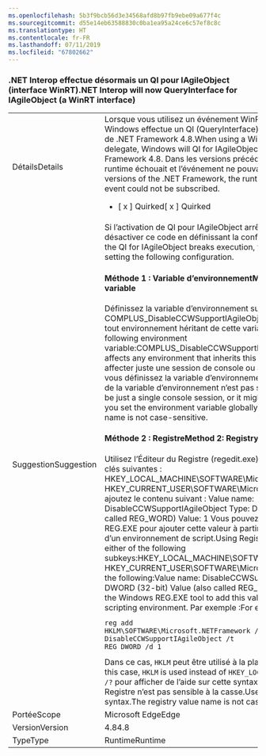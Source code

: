 ```yaml
---
ms.openlocfilehash: 5b3f9bcb56d3e34568afd8b97fb9ebe09a677f4c
ms.sourcegitcommit: d55e14eb63588830c0ba1ea95a24ce6c57ef8c8c
ms.translationtype: HT
ms.contentlocale: fr-FR
ms.lasthandoff: 07/11/2019
ms.locfileid: "67802662"
---
```

### <a name="net-interop-will-now-queryinterface-for-iagileobject-a-winrt-interface"></a><span data-ttu-id="c5a90-101">.NET Interop effectue désormais un QI pour IAgileObject (interface WinRT)</span><span class="sxs-lookup"><span data-stu-id="c5a90-101">.NET Interop will now QueryInterface for IAgileObject (a WinRT interface)</span></span>

|   |   |
|---|---|
|<span data-ttu-id="c5a90-102">Détails</span><span class="sxs-lookup"><span data-stu-id="c5a90-102">Details</span></span>|<span data-ttu-id="c5a90-103">Lorsque vous utilisez un événement WinRT avec un délégué .NET, Windows effectue un QI (QueryInterface) pour IAgileObject à compter de .NET Framework 4.8.</span><span class="sxs-lookup"><span data-stu-id="c5a90-103">When using a WinRT event with a .NET delegate, Windows will QI for IAgileObject starting with the .NET Framework 4.8.</span></span>  <span data-ttu-id="c5a90-104">Dans les versions précédentes du .NET Framework, le runtime échouait et l’événement ne pouvait pas être inscrit.</span><span class="sxs-lookup"><span data-stu-id="c5a90-104">In previous versions of the .NET Framework, the runtime would fail that QI, and the event could not be subscribed.</span></span><ul><li><span data-ttu-id="c5a90-105">[ x ] Quirked</span><span class="sxs-lookup"><span data-stu-id="c5a90-105">[ x ] Quirked</span></span></li></ul>|
|<span data-ttu-id="c5a90-106">Suggestion</span><span class="sxs-lookup"><span data-stu-id="c5a90-106">Suggestion</span></span>|<span data-ttu-id="c5a90-107">Si l’activation de QI pour IAgileObject arrête l’exécution, vous pouvez désactiver ce code en définissant la configuration suivante.</span><span class="sxs-lookup"><span data-stu-id="c5a90-107">If enabling the QI for IAgileObject breaks execution, you can disable this code by setting the following configuration.</span></span> <h4><span data-ttu-id="c5a90-108">Méthode 1 : Variable d’environnement</span><span class="sxs-lookup"><span data-stu-id="c5a90-108">Method 1: Environment variable</span></span></h4> <span data-ttu-id="c5a90-109">Définissez la variable d’environnement suivante : COMPLUS_DisableCCWSupportIAgileObject=1 Cette méthode affecte tout environnement héritant de cette variable d’environnement.</span><span class="sxs-lookup"><span data-stu-id="c5a90-109">Set the following environment variable:COMPLUS_DisableCCWSupportIAgileObject=1This method affects any environment that inherits this environment variable.</span></span> <span data-ttu-id="c5a90-110">Elle peut affecter juste une session de console ou affecter l’ordinateur entier si vous définissez la variable d’environnement de façon globale. Le nom de la variable d’environnement n’est pas sensible à la casse.</span><span class="sxs-lookup"><span data-stu-id="c5a90-110">This might be just a single console session, or it might affect the entire machine if you set the environment variable globally.The environment variable name is not case-sensitive.</span></span> <h4><span data-ttu-id="c5a90-111">Méthode 2 : Registre</span><span class="sxs-lookup"><span data-stu-id="c5a90-111">Method 2: Registry</span></span></h4> <span data-ttu-id="c5a90-112">Utilisez l’Éditeur du Registre (regedit.exe) pour trouver l’une des sous-clés suivantes : HKEY_LOCAL_MACHINE\SOFTWARE\Microsoft.NETFramework HKEY_CURRENT_USER\SOFTWARE\Microsoft.NETFramework. Ensuite, ajoutez le contenu suivant : Value name: DisableCCWSupportIAgileObject Type: DWORD (32-bit) Value (also called REG_WORD) Value: 1 Vous pouvez utiliser l’outil Windows REG.EXE pour ajouter cette valeur à partir d’une ligne de commande ou d’un environnement de script.</span><span class="sxs-lookup"><span data-stu-id="c5a90-112">Using Registry Editor (regedit.exe), find either of the following subkeys:HKEY_LOCAL_MACHINE\SOFTWARE\Microsoft.NETFramework HKEY_CURRENT_USER\SOFTWARE\Microsoft.NETFrameworkThen add the following:Value name: DisableCCWSupportIAgileObject Type: DWORD (32-bit) Value (also called REG_WORD) Value: 1You can use the Windows REG.EXE tool to add this value from a command-line or scripting environment.</span></span> <span data-ttu-id="c5a90-113">Par exemple :</span><span class="sxs-lookup"><span data-stu-id="c5a90-113">For example:</span></span><pre><code class="lang-console">reg add HKLM\SOFTWARE\Microsoft\.NETFramework /v DisableCCWSupportIAgileObject /t REG_DWORD /d 1&#13;&#10;</code></pre><span data-ttu-id="c5a90-114">Dans ce cas, <code>HKLM</code> peut être utilisé à la place de <code>HKEY_LOCAL_MACHINE</code>.</span><span class="sxs-lookup"><span data-stu-id="c5a90-114">In this case, <code>HKLM</code> is used instead of <code>HKEY_LOCAL_MACHINE</code>.</span></span> <span data-ttu-id="c5a90-115">Utilisez <code>reg add /?</code> pour afficher de l’aide sur cette syntaxe. Le nom de la valeur de Registre n’est pas sensible à la casse.</span><span class="sxs-lookup"><span data-stu-id="c5a90-115">Use <code>reg add /?</code> to see help on this syntax.The registry value name is not case-sensitive.</span></span>|
|<span data-ttu-id="c5a90-116">Portée</span><span class="sxs-lookup"><span data-stu-id="c5a90-116">Scope</span></span>|<span data-ttu-id="c5a90-117">Microsoft Edge</span><span class="sxs-lookup"><span data-stu-id="c5a90-117">Edge</span></span>|
|<span data-ttu-id="c5a90-118">Version</span><span class="sxs-lookup"><span data-stu-id="c5a90-118">Version</span></span>|<span data-ttu-id="c5a90-119">4.8</span><span class="sxs-lookup"><span data-stu-id="c5a90-119">4.8</span></span>|
|<span data-ttu-id="c5a90-120">Type</span><span class="sxs-lookup"><span data-stu-id="c5a90-120">Type</span></span>|<span data-ttu-id="c5a90-121">Runtime</span><span class="sxs-lookup"><span data-stu-id="c5a90-121">Runtime</span></span>|

